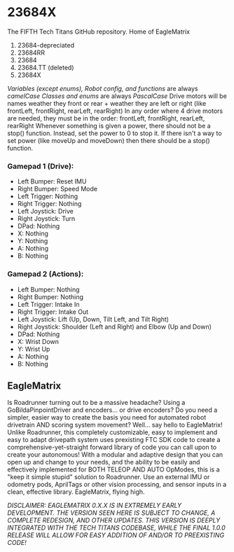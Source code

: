 # 23684X

The FIFTH Tech Titans GitHub repository. Home of EagleMatrix
1. 23684-depreciated
2. 23684RR
3. 23684
4. 23684.TT (deleted)
5. 23684X

*Variables (except enums), Robot config, and functions* are always *camelCase*
*Classes and enums* are always *PascalCase*
Drive motors will be names weather they front or rear + weather they are left or right (like
frontLeft, frontRight, rearLeft, rearRight)
In any order where 4 drive motors are needed, they must be in the order: frontLeft, frontRight,
rearLeft, rearRight
Whenever something is given a power, there should not be a stop() function. Instead, set the power
to 0 to stop it.
If there isn't a way to set power (like moveUp and moveDown) then there should be a stop() function.

### Gamepad 1 (Drive):

- Left Bumper: Reset IMU
- Right Bumper: Speed Mode
- Left Trigger: Nothing
- Right Trigger: Nothing
- Left Joystick: Drive
- Right Joystick: Turn
- DPad: Nothing
- X: Nothing
- Y: Nothing
- A: Nothing
- B: Nothing

### Gamepad 2 (Actions):

- Left Bumper: Nothing
- Right Bumper: Nothing
- Left Trigger: Intake In
- Right Trigger: Intake Out
- Left Joystick: Lift (Up, Down, Tilt Left, and Tilt Right)
- Right Joystick: Shoulder (Left and Right) and Elbow (Up and Down)
- DPad: Nothing
- X: Wrist Down
- Y: Wrist Up
- A: Nothing
- B: Nothing

## EagleMatrix
Is Roadrunner turning out to be a massive headache? Using a GoBildaPinpointDriver and encoders... or drive encoders? Do you need a simpler, easier way to create the basis you need for automated robot drivetrain AND scoring system movement? Well... say hello to EagleMatrix! Unlike Roadrunner, this completely customizable, easy to implement and easy to adapt drivepath system uses prexisting FTC SDK code to create a comprehensive-yet-straight forward library of code you can call upon to create your autonomous! With a modular and adaptive design that you can open up and change to your needs, and the ability to be easily and effectively implemented for BOTH TELEOP AND AUTO OpModes, this is a "keep it simple stupid" solution to Roadrunner. Use an external IMU or odometry pods, AprilTags or other vision processing, and sensor inputs in a clean, effective library. EagleMatrix, flying high. 

*DISCLAIMER: EAGLEMATRIX 0.X.X IS IN EXTREMELY EARLY DEVELOPMENT. THE VERSION SEEN HERE IS SUBJECT TO CHANGE, A COMPLETE REDESIGN, AND OTHER UPDATES. THIS VERSION IS DEEPLY INTEGRATED WITH THE TECH TITANS CODEBASE, WHILE THE FINAL 1.0.0 RELEASE WILL ALLOW FOR EASY ADDITION OF AND/OR TO PREEXISTING CODE!*

